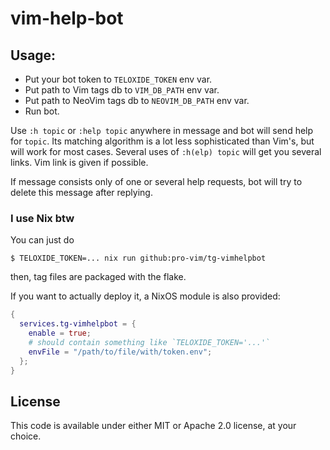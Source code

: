 # vim-help-bot

## Usage:
- Put your bot token to `TELOXIDE_TOKEN` env var.
- Put path to Vim tags db to `VIM_DB_PATH` env var.
- Put path to NeoVim tags db to `NEOVIM_DB_PATH` env var.
- Run bot.

Use `:h topic` or `:help topic` anywhere in message and bot will send help for `topic`. Its matching algorithm is a lot less sophisticated than Vim's, but will work for most cases. Several uses of `:h(elp) topic` will get you several links. Vim link is given if possible.

If message consists only of one or several help requests, bot will try to delete this message after replying.

### I use Nix btw

You can just do

```shell
$ TELOXIDE_TOKEN=... nix run github:pro-vim/tg-vimhelpbot
```

then, tag files are packaged with the flake.

If you want to actually deploy it, a NixOS module is also provided:

```nix
{
  services.tg-vimhelpbot = {
    enable = true;
    # should contain something like `TELOXIDE_TOKEN='...'`
    envFile = "/path/to/file/with/token.env";
  };
}
```

## License
This code is available under either MIT or Apache 2.0 license, at your choice.
